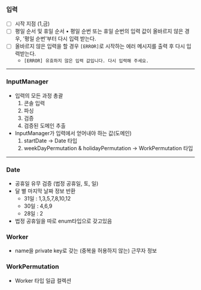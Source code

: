 ### 입력

- [ ]  시작 지점 (1,금)
- [ ]  평일 순서 및 휴일 순서
  • 평일 순번 또는 휴일 순번의 입력 값이 올바르지 않은 경우, '평일 순번'부터 다시 입력 받는다.
- [ ]  올바르지 않은 입력을 할 경우 `[ERROR]`로 시작하는 에러 메시지를 출력 후 다시 입력받는다.
    - `[ERROR] 유효하지 않은 입력 값입니다. 다시 입력해 주세요.`

---

### InputManager

- 입력의 모든 과정 총괄
    1. 콘솔 입력
    2. 파싱
    3. 검증
    4. 검증된 도메인 추출
- InputManager가 입력에서 얻어내야 하는 값(도메인)
    1. startDate → Date 타입
    2. weekDayPermutation & holidayPermutation → WorkPermutation 타입

---

### Date

- 공휴일 유무 검증  (법정 공휴일, 토, 일)
- 달 별 마지막 날짜 정보 반환
    - 31일 : 1,3,5,7,8,10,12
    - 30일 : 4,6,9
    - 28일 : 2
- 법정 공휴일을 따로 enum타입으로 갖고있음

### Worker

- name을 private key로 갖는 (중복을 허용하지 않는) 근무자 정보

### WorkPermutation

- Worker 타입  일급 컬렉션